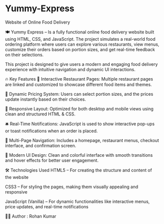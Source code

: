 # Yummy-Express
Website of Online Food Delivery 


🍽️ Yummy Express – 
Is a fully functional online food delivery website built using HTML, CSS, and JavaScript. The project simulates a real-world food ordering platform where users can explore various restaurants, view menus, customize their orders based on portion sizes, and get real-time feedback on their selections.

This project is designed to give users a modern and engaging food delivery experience with intuitive navigation and dynamic UI interactions.

🔥 Key Features
🧾 Interactive Restaurant Pages: Multiple restaurant pages are linked and customized to showcase different food items and themes.

🛒 Dynamic Pricing System: Users can select portion sizes, and the prices update instantly based on their choices.

📱 Responsive Layout: Optimized for both desktop and mobile views using clean and structured HTML & CSS.

🛎️ Real-Time Notifications: JavaScript is used to show interactive pop-ups or toast notifications when an order is placed.

🔗 Multi-Page Navigation: Includes a homepage, restaurant menus, checkout interface, and confirmation screen.

🎨 Modern UI Design: Clean and colorful interface with smooth transitions and hover effects for better user engagement.

🛠️ Technologies Used
HTML5 – For creating the structure and content of the website

CSS3 – For styling the pages, making them visually appealing and responsive

JavaScript (Vanilla) – For dynamic functionalities like interactive menus, price updates, and real-time notifications




👨‍💻 Author    :
Rohan Kumar
